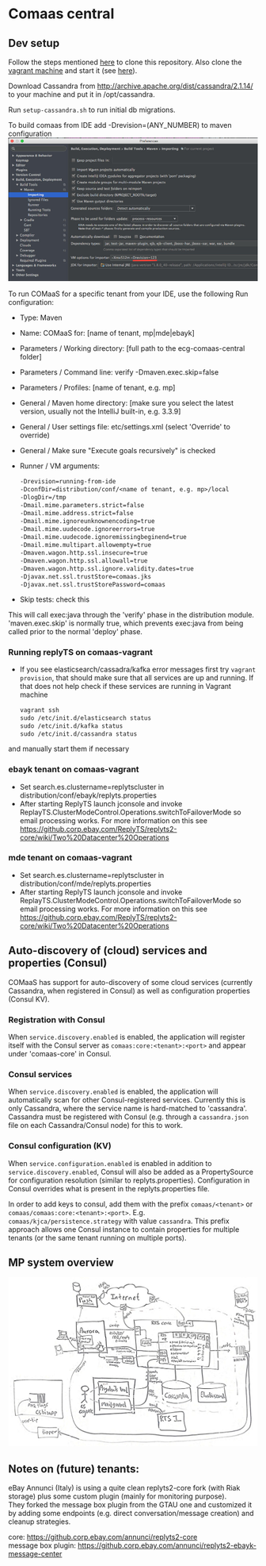 # Comaas central

## Dev setup
Follow the steps mentioned [here](https://github.corp.ebay.com/ecg-comaas/ecg-comaas-central/wiki#set-up-code-review) to 
clone this repository.
Also clone the [vagrant machine](https://github.corp.ebay.com/ecg-comaas/ecg-comaas-vagrant) and start it (see [here](https://github.corp.ebay.com/ecg-comaas/ecg-comaas-vagrant#get-started)). 

Download Cassandra from http://archive.apache.org/dist/cassandra/2.1.14/ to your machine and put it in /opt/cassandra.

Run `setup-cassandra.sh` to run initial db migrations.

To build comaas from IDE add -Drevision=(ANY_NUMBER) to maven configuration 
![IntelleJ Maven Config](/docs/comaas_maven_config.jpg)

To run COMaaS for a specific tenant from your IDE, use the following Run configuration:

* Type: Maven
* Name: COMaaS for: [name of tenant, mp|mde|ebayk]

* Parameters / Working directory: [full path to the ecg-comaas-central folder]
* Parameters / Command line: verify -Dmaven.exec.skip=false
* Parameters / Profiles: [name of tenant, e.g. mp]

* General / Maven home directory: [make sure you select the latest version, usually not the IntelliJ built-in, e.g. 3.3.9]
* General / User settings file: etc/settings.xml (select 'Override' to override)
* General / Make sure "Execute goals recursively" is checked

* Runner / VM arguments:
  ```
  -Drevision=running-from-ide
  -DconfDir=distribution/conf/<name of tenant, e.g. mp>/local
  -DlogDir=/tmp
  -Dmail.mime.parameters.strict=false
  -Dmail.mime.address.strict=false
  -Dmail.mime.ignoreunknownencoding=true
  -Dmail.mime.uudecode.ignoreerrors=true
  -Dmail.mime.uudecode.ignoremissingbeginend=true
  -Dmail.mime.multipart.allowempty=true
  -Dmaven.wagon.http.ssl.insecure=true
  -Dmaven.wagon.http.ssl.allowall=true
  -Dmaven.wagon.http.ssl.ignore.validity.dates=true
  -Djavax.net.ssl.trustStore=comaas.jks
  -Djavax.net.ssl.trustStorePassword=comaas
  ```
* Skip tests: check this

This will call exec:java through the 'verify' phase in the distribution module. 'maven.exec.skip' is normally true, which prevents exec:java from being called prior to the normal 'deploy' phase.

### Running replyTS on comaas-vagrant
* If you see elasticsearch/cassadra/kafka error messages first try ```vagrant provision```, that should make sure that all services are up and running.
 If that does not help check if these services are running in Vagrant machine
  ```
  vagrant ssh
  sudo /etc/init.d/elasticsearch status 
  sudo /etc/init.d/kafka status
  sudo /etc/init.d/cassandra status
  ```
 and manually start them if necessary
 
### ebayk tenant on comaas-vagrant
*  Set search.es.clustername=replytscluster in distribution/conf/ebayk/replyts.properties
*  After starting ReplyTS launch jconsole and invoke ReplayTS.ClusterModeControl.Operations.switchToFailoverMode so email processing works. 
For more information on this see https://github.corp.ebay.com/ReplyTS/replyts2-core/wiki/Two%20Datacenter%20Operations

### mde tenant on comaas-vagrant
*  Set search.es.clustername=replytscluster in distribution/conf/mde/replyts.properties
*  After starting ReplyTS launch jconsole and invoke ReplayTS.ClusterModeControl.Operations.switchToFailoverMode so email processing works. 
For more information on this see https://github.corp.ebay.com/ReplyTS/replyts2-core/wiki/Two%20Datacenter%20Operations

## Auto-discovery of (cloud) services and properties (Consul)
COMaaS has support for auto-discovery of some cloud services (currently Cassandra, when registered in Consul) as well as configuration properties (Consul KV).

### Registration with Consul
When `service.discovery.enabled` is enabled, the application will register itself with the Consul server as `comaas:core:<tenant>:<port>` and appear under 'comaas-core' in Consul.

### Consul services
When `service.discovery.enabled` is enabled, the application will automatically scan for other Consul-registered services. Currently this is only Cassandra, where the service name is hard-matched to 'cassandra'. Cassandra must be registered with Consul (e.g. through a `cassandra.json` file on each Cassandra/Consul node) for this to work.

### Consul configuration (KV)
When `service.configuration.enabled` is enabled in addition to `service.discovery.enabled`, Consul will also be added as a PropertySource for configuration resolution (similar to replyts.properties). Configuration in Consul overrides what is present in the replyts.properties file.

In order to add keys to consul, add them with the prefix `comaas/<tenant>` or `comaas/comaas:core:<tenant>:<port>`. E.g. `comaas/kjca/persistence.strategy` with value `cassandra`. This prefix approach allows one Consul instance to contain properties for multiple tenants (or the same tenant running on multiple ports).

## MP system overview
![Messaging system overview at Marktplaats](/docs/20151221-messaging-system-overview.jpg)

## Notes on (future) tenants:

eBay Annunci (Italy) is using a quite clean replyts2-core fork (with Riak storage) plus some custom plugin (mainly for monitoring purpose).   
They forked the message box plugin from the GTAU one and customized it by adding some endpoints (e.g. direct conversation/message creation) and cleanup strategies.  

core: https://github.corp.ebay.com/annunci/replyts2-core  
message box plugin: https://github.corp.ebay.com/annunci/replyts2-ebayk-message-center
